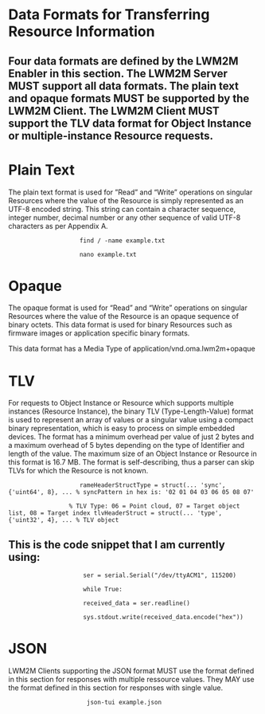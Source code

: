 # Data Formats for Transferring Resource Information

## Four data formats are defined by the LWM2M Enabler in this section. The LWM2M Server MUST support all data formats. The plain text and opaque formats MUST be supported by the LWM2M Client. The LWM2M Client MUST support the TLV data format for Object Instance or multiple-instance Resource requests.


# Plain Text
The plain text format is used for ”Read” and “Write” operations on singular Resources where the value of the Resource is simply represented as an UTF-8 encoded string. This string can contain a character sequence, integer number, decimal number or any other sequence of valid UTF-8 characters as per Appendix A.

                       
                        find / -name example.txt
                        
                        nano example.txt



# Opaque
The opaque format is used for “Read” and “Write” operations on singular Resources where the value of the Resource is an opaque sequence of binary octets. This data format is used for binary Resources such as firmware images or application specific binary formats.

This data format has a Media Type of application/vnd.oma.lwm2m+opaque

 

# TLV
For requests to Object Instance or Resource which supports multiple instances (Resource Instance), the binary TLV (Type-Length-Value) format is used to represent an array of values or a singular value using a compact binary representation, which is easy to process on simple embedded devices. The format has a minimum overhead per value of just 2 bytes and a maximum overhead of 5 bytes depending on the type of Identifier and length of the value. The maximum size of an Object Instance or Resource in this format is 16.7 MB. The format is self-describing, thus a parser can skip TLVs for which the Resource is not known.


                        rameHeaderStructType = struct(... 'sync', {'uint64', 8}, ... % syncPattern in hex is: '02 01 04 03 06 05 08 07'

                     % TLV Type: 06 = Point cloud, 07 = Target object list, 08 = Target index tlvHeaderStruct = struct(... 'type', {'uint32', 4}, ... % TLV object

   ## This is the code snippet that I am currently using:

                         ser = serial.Serial("/dev/ttyACM1", 115200)   

                         while True:

                         received_data = ser.readline()              

                         sys.stdout.write(received_data.encode("hex"))




# JSON

LWM2M Clients supporting the JSON format MUST use the format defined in this section for responses with multiple ressource values. They MAY use the format defined in this section for responses with single value.



                          json-tui example.json 

